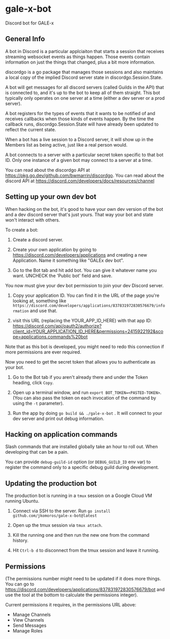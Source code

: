 # gale-x-bot
Discord bot for GALE-x

## General Info

A bot in Discord is a particular applciaiton that starts a session that receives streaming websocket events as things happen. Those events contain information on just the things that changed, plus a bit more information.

discordgo is a go package that manages those sessions and also maintains a local copy of the implied Discord server state in discordgo.Session.State.

A bot will get messages for all discord servers (called Guilds in the API) that is connected to, and it's up to the bot to keep all of them straight. This bot typically only operates on one server at a time (either a dev server or a prod server).

A bot registers for the types of events that it wants to be notified of and receives callbacks when those kinds of events happen. By the time the callback runs, discordgo.Session.State will have already been updated to reflect the current state.

When a bot has a live session to a Discord server, it will show up in the Members list as being active, just like a real person would.

A bot connects to a server with a particular secret token specific to that bot ID. Only one instance of a given bot may connect to a server at a time.

You can read about the discordgo API at https://pkg.go.dev/github.com/bwmarrin/discordgo. You can read about the discord API at https://discord.com/developers/docs/resources/channel

## Setting up your own dev bot

When hacking on the bot, it's good to have your own dev version of the bot and a dev discord server that's just yours. That way your bot and state won't interact with others.

To create a bot:

1. Create a discord server.

2. Create your own application by going to https://discord.com/developers/applications and creating a new Application. Name it something like "GALEx dev bot".

3. Go to the Bot tab and hit add bot. You can give it whatever name you want. UNCHECK the 'Public bot' field and save.

You now must give your dev bot permission to join your dev Discord server.

1. Copy your application ID. You can find it in the URL of the page you're looking at, something like `https://discord.com/developers/applications/837831972830576679/information` and use that.

2. visit this URL (replacing the YOUR_APP_ID_HERE) with that app ID:
https://discord.com/api/oauth2/authorize?client_id=YOUR_APPLICATION_ID_HERE&permissions=2415922192&scope=applications.commands%20bot

Note that as this bot is developed, you might need to redo this connection if more permissions are ever required.

Now you need to get the secret token that allows you to authenticate as your bot.

1. Go to the Bot tab if you aren't already there and under the Token heading, click `Copy`.

1. Open up a terminal window, and run `export BOT_TOKEN=<PASTED-TOKEN>`. (You can also pass the token on each invocation of the command by using the `-t` parameter).

3. Run the app by doing `go build && ./gale-x-bot` . It will connect to your dev server and print out debug information.

## Hacking on application commands

Slash commands that are installed globally take an hour to roll out. When developing that can be a pain.

You can provide `debug-guild-id` option (or `DEBUG_GUILD_ID` env var) to register the command only to a specific debug guild during development.

## Updating the production bot

The production bot is running in a `tmux` session on a Google Cloud VM running Ubuntu.

1. Connect via SSH to the server. Run `go install github.com/jkomoros/gale-x-bot@latest`

2. Open up the tmux session via `tmux attach`. 
3. Kill the running one and then run the new one from the command history. 
4. Hit `Ctrl-b d` to disconnect from the tmux session and leave it running.

## Permissions

(The permissions number might need to be updated if it does more things. You can go to https://discord.com/developers/applications/837831972830576679/bot and use the tool at the bottom to calculate the permissions integer).

Current permissions it requires, in the permissions URL above:
 - Manage Channels
 - View Channels
 - Send Messages
 - Manage Roles